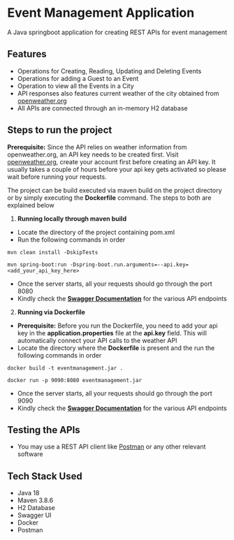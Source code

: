 # Event Management Application
A Java springboot application for creating REST APIs for event management

## Features
* Operations for Creating, Reading, Updating and Deleting Events
* Operations for adding a Guest to an Event
* Operation to view all the Events in a City
* API responses also features current weather of the city obtained from [openweather.org](https://openweathermap.org/)
* All APIs are connected through an in-memory H2 database

## Steps to run the project

**Prerequisite:** Since the API relies on weather information from openweather.org, an API key needs to be created first.
Visit [openweather.org](https://openweathermap.org/), create your account first before creating an API key.
It usually takes a couple of hours before your api key gets activated so please wait before running your requests.

The project can be build executed via maven build on the project directory or by simply executing the **Dockerfile** command.
The steps to both are explained below

1. **Running locally through maven build**
* Locate the directory of the project containing pom.xml
* Run the following commands in order
``` shell
mvn clean install -DskipTests
```

```shell
mvn spring-boot:run -Dspring-boot.run.arguments=--api.key=<add_your_api_key_here>
```
* Once the server starts, all your requests should go through the port 8080
* Kindly check the **[Swagger Documentation](http://localhost:8080/swagger-ui.html/)** for the various API endpoints

2. **Running via Dockerfile**
* **Prerequisite:** Before you run the Dockerfile, you need to add your api key in the **application.properties** file at the **api.key** field. This will automatically connect your API calls to the weather API
* Locate the directory where the **Dockerfile** is present and the run the following commands in order
``` shell
docker build -t eventmanagement.jar .
```

``` shell
docker run -p 9090:8080 eventmanagement.jar
```
* Once the server starts, all your requests should go through the port 9090
* Kindly check the **[Swagger Documentation](http://localhost:9090/swagger-ui.html/)** for the various API endpoints 

## Testing the APIs
* You may use a REST API client like [Postman](https://www.postman.com/) or any other relevant software

## Tech Stack Used
* Java 18
* Maven 3.8.6
* H2 Database
* Swagger UI
* Docker
* Postman
